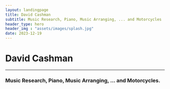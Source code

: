 ```yaml
---
layout: landingpage
title: David Cashman
subtitle: Music Research, Piano, Music Arranging, ... and Motorcycles
header_type: hero
header_img : "assets/images/splash.jpg"
date: 2023-12-19
---
```


<div class="container">
    <div class="row vertical-center">
        <div class="col-md-6 offset-md-3 content-box">
            <h1>David Cashman</h1>
            <hr>
            <h3>Music Research, Piano, Music Arranging, ... and Motorcycles.</h3>
        </div>
    </div>
</div>
